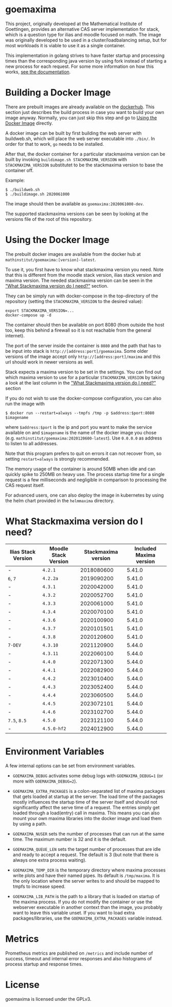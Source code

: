 goemaxima
=========
This project, originally developed at the Mathematical Institute of Goettingen, provides an alternative CAS server implementation for stack, which is a question type for ilias and moodle focused on math.
The image was originally developed to be used in a cluster/loadbalancing setup, but for most workloads it is viable to use it as a single container.

This implementation in golang strives to have faster startup and processing times than the corresponding java version by using fork instead of starting a new process for each request.
For some more information on how this works, [see the documentation](/doc/How_it_works.md).


Building a Docker Image
=======================

There are prebuilt images are already available on the [dockerhub](https://hub.docker.com/r/mathinstitut/goemaxima).
This section just describes the build process in case you want to build your own image anyway.
Normally, you can just skip this step and go to [Using the Docker Image](#using-the-docker-image) directly.

A docker image can be built by first building the web server with buildweb.sh, which will place the web server executable into `./bin/`.
In order for that to work, `go` needs to be installed.

After that, the docker container for a particular stackmaxima version can be built by invoking `buildimage.sh STACKMAXIMA_VERSION` with `STACKMAXIMA_VERSION` substitutet to be the stackmaxima version to base the container off.

Example:
```
$ ./buildweb.sh
$ ./buildimage.sh 2020061000
```

The image should then be available as `goemaxima:2020061000-dev`.

The supported stackmaxima versions can be seen by looking at the versions file of the root of this repository.

Using the Docker Image
======================

The prebuilt docker images are available from the docker hub at `mathinstitut/goemaxima:[version]-latest`.

To use it, you first have to know what stackmaxima version you need.
Note that this is different from the moodle stack version, ilias stack version and maxima version.
The needed stackmaxima version can be seen in the ["What Stackmaxima version do I need?"](#what-stackmaxima-version-do-i-need) section.

They can be simply run with docker-compose in the top-directory of the repository (setting the `STACKMAXIMA_VERSION` to the desired value):
```
export STACKMAXIMA_VERSION=...
docker-compose up -d
```
The container should then be available on port 8080 (from outside the host too, keep this behind a firewall so it is not reachable from the general internet).

The port of the server inside the container is `8080` and the path that has to be input into stack is `http://[address:port]/goemaxima`.
Some older versions of the image accept only `http://[address:port]/maxima` and this url should work in newer versions as well.

Stack expects a maxima version to be set in the settings.
You can find out which maxima version to use for a particular `STACKMAXIMA_VERSION` by taking a look at the last column in the ["What Stackmaxima version do I need?"](#what-stackmaxima-version-do-i-need) section

If you do not wish to use the docker-compose configuration, you can also run the image with
```
$ docker run --restart=always --tmpfs /tmp -p $address:$port:8080 $imagename
```
where `$address:$port` is the ip and port you want to make the service available on and `$imagename` is the name of the docker image you chose (e.g. `mathinstitut/goemaxima:2020120600-latest`).
Use `0.0.0.0` as address to listen to all addresses.

Note that this program prefers to quit on errors it can not recover from, so setting `restart=always` is strongly recommended.

The memory usage of the container is around 50MB when idle and can quickly spike to 250MB on heavy use.
The process startup time for a single request is a few milliseconds and negligible in comparison to processing the CAS request itself.

For advanced users, one can also deploy the image in kubernetes by using the helm chart provided in the `helmmaxima` directory.

What Stackmaxima version do I need?
===================================

| Ilias Stack Version | Moodle Stack Version | Stackmaxima version | Included Maxima version |
| ------------------- | -------------------- | ------------------- | ----------------------- |
| -                   | `4.2.1`              | 2018080600          | 5.41.0                  |
| `6`, `7`            | `4.2.2a`             | 2019090200          | 5.41.0                  |
| -                   | `4.3.1`              | 2020042000          | 5.41.0                  |
| -                   | `4.3.2`              | 2020052700          | 5.41.0                  |
| -                   | `4.3.3`              | 2020061000          | 5.41.0                  |
| -                   | `4.3.4`              | 2020070100          | 5.41.0                  |
| -                   | `4.3.6`              | 2020100900          | 5.41.0                  |
| -                   | `4.3.7`              | 2020101501          | 5.41.0                  |
| -                   | `4.3.8`              | 2020120600          | 5.41.0                  |
| `7-DEV`             | `4.3.10`             | 2021120900          | 5.44.0                  |
| -                   | `4.3.11`             | 2022060100          | 5.44.0                  |
| -                   | `4.4.0`              | 2022071300          | 5.44.0                  |
| -                   | `4.4.1`              | 2022082900          | 5.44.0                  |
| -                   | `4.4.2`              | 2023010400          | 5.44.0                  |
| -                   | `4.4.3`              | 2023052400          | 5.44.0                  |
| -                   | `4.4.4`              | 2023060500          | 5.44.0                  |
| -                   | `4.4.5`              | 2023072101          | 5.44.0                  |
| -                   | `4.4.6`              | 2023102700          | 5.44.0                  |
| `7.5`, `8.5`        | `4.5.0`              | 2023121100          | 5.44.0                  |
| -                   | `4.5.0-hf2`          | 2024012900          | 5.44.0                  |


Environment Variables
=====================
A few internal options can be set from environment variables.

* `GOEMAXIMA_DEBUG` activates some debug logs with `GOEMAXIMA_DEBUG=1` (or more with `GOEMAXIMA_DEBUG=2`).

* `GOEMAXIMA_EXTRA_PACKAGES` is a colon-separated list of maxima packages that gets loaded at startup at the server.
   The load time of the packages mostly influences the startup time of the server itself and should not significantly affect the serve time of a request.
   The entries simply get loaded through a load(entry) call in maxima.
   This means you can also mount your own maxima libraries into the docker image and load them by using a path.

* `GOEMAXIMA_NUSER` sets the number of processes that can run at the same time. The maximum number is 32 and it is the default.

* `GOEMAXIMA_QUEUE_LEN` sets the target number of processes that are idle and ready to accept a request. The default is 3 (but note that there is always one extra process waiting).

* `GOEMAXIMA_TEMP_DIR` is the temporary directory where maxima processes write plots and have their named pipes. Its default is `/tmp/maxima`. It is the only location where the server writes to and should be mapped to tmpfs to increase speed.

* `GOEMAXIMA_LIB_PATH` is the path to a library that is loaded on startup of the maxima process.
   If you do not modify the container or use the webserver executable in another context than the image, you probably want to leave this variable unset.
   If you want to load extra packages/libraries, use the `GOEMAXIMA_EXTRA_PACKAGES` variable instead.

Metrics
=======
Prometheus metrics are published on `/metrics` and include number of success, timeout and internal error responses and also histograms of process startup and response times.

License
=======
goemaxima is licensed under the GPLv3.
